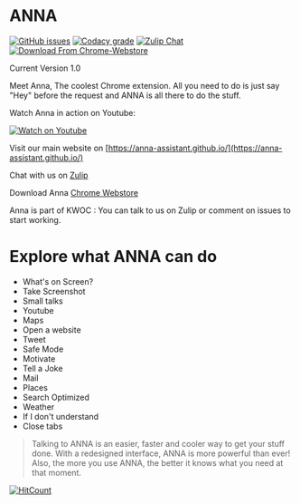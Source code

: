 
# ANNA

[![GitHub issues](https://img.shields.io/github/issues/Anna-Assistant/Anna.svg)](https://github.com/Anna-Assistant/Anna/issues)
[![Codacy grade](https://img.shields.io/codacy/grade/e27821fb6289410b8f58338c7e0bc686.svg)](https://github.com/Anna-Assistant/Anna)
[![Zulip Chat](https://img.shields.io/badge/zulip-join_chat-brightgreen.svg)](https://anna.zulipchat.com/)
[![Download From Chrome-Webstore](https://img.shields.io/badge/download-chrome--westore-brightgreen.svg)](https://chrome.google.com/webstore/detail/anna-assistant/kmkkgdkinnjokklbfloikdbdohbiklog)


Current Version 1.0 

Meet Anna, The coolest Chrome extension.
All you need to do is just say "Hey" before the request and ANNA is all there to do the stuff.

Watch Anna in action on Youtube:

[![Watch on Youtube](http://www.safeducateonline.com/wp-content/uploads/2015/05/watch-demo.png)](https://www.youtube.com/watch?v=17bVrAZMgEY&t=42s)

Visit our main website on [https://anna-assistant.github.io/](https://anna-assistant.github.io/)

Chat with us on [Zulip](https://anna.zulipchat.com/)

Download Anna [Chrome Webstore](https://chrome.google.com/webstore/detail/anna-assistant/kmkkgdkinnjokklbfloikdbdohbiklog)

Anna is part of KWOC : You can talk to us on Zulip or comment on issues to start working. 

# Explore what ANNA can do 

  - What's on Screen?
  - Take Screenshot
  - Small talks
  - Youtube
  - Maps
  - Open a website
  - Tweet
  - Safe Mode 
  - Motivate
  - Tell a Joke
  - Mail
  - Places
  - Search Optimized
  - Weather
  - If I don't understand
  - Close tabs


> Talking to ANNA is an easier, faster and cooler way to get your stuff done.
> With a redesigned interface, ANNA is more powerful than ever!
> Also, the more you use ANNA, the better it knows what you need at that moment.

[![HitCount](http://hits.dwyl.io/gauthamzz/Anna-Assistant/Anna.svg)](http://hits.dwyl.io/gauthamzz/Anna-Assistant/Anna)

